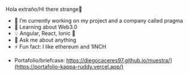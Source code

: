 Hola extraño/Hi there strange👋


- 🔭 I’m currently working on my project and a company called pragma
- 🤔 Learning about Web3.0
- 💡 Angular, React, Ionic 🩷
- 💬 Ask me about anything
- ⚡ Fun fact: I like ethereum and 1INCH
* Portafolio/briefcase: https://diegocaceres97.github.io/muestra/](https://portafolio-kappa-ruddy.vercel.app/)

